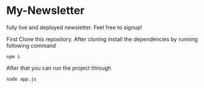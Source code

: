 # My-Newsletter
fully live and deployed newsletter. Feel free to signup!

First Clone this repository.
After cloning install the dependencies by running following command
```
npm i
```
  
After that you can run the project through 
```
node app.js
```
